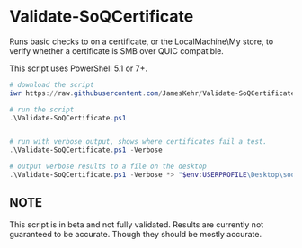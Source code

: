# Validate-SoQCertificate
Runs basic checks to on a certificate, or the LocalMachine\My store, to verify whether a certificate is SMB over QUIC compatible.

This script uses PowerShell 5.1 or 7+.

```powershell
# download the script
iwr https://raw.githubusercontent.com/JamesKehr/Validate-SoQCertificate/main/Validate-SoQCertificate.ps1 -OutFile "$pwd\Validate-SoQCertificate.ps1"

# run the script
.\Validate-SoQCertificate.ps1


# run with verbose output, shows where certificates fail a test.
.\Validate-SoQCertificate.ps1 -Verbose

# output verbose results to a file on the desktop
.\Validate-SoQCertificate.ps1 -Verbose *> "$env:USERPROFILE\Desktop\soqCerts.txt"
```

## NOTE

This script is in beta and not fully validated. Results are currently not guaranteed to be accurate. Though they should be mostly accurate.
